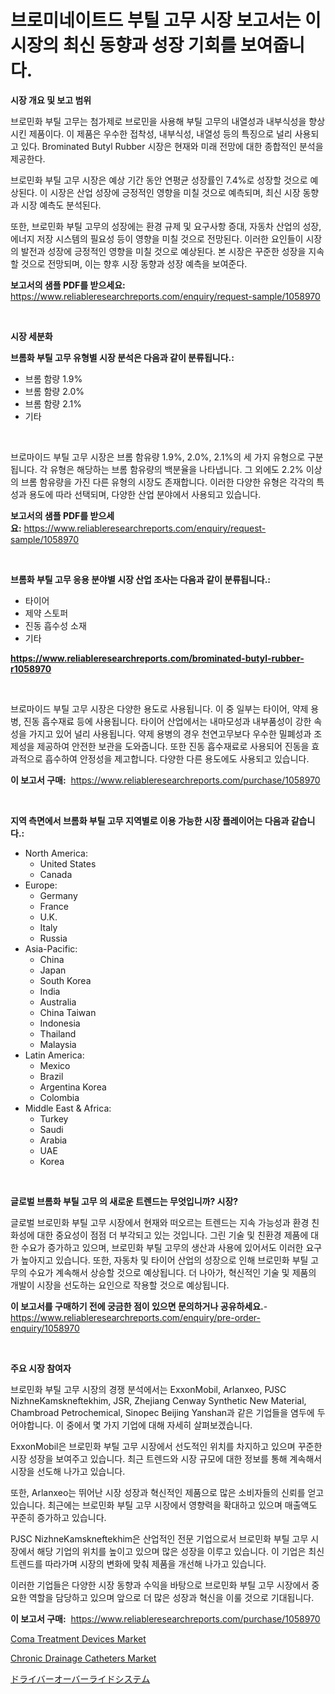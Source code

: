 <p><h1>브로미네이트드 부틸 고무 시장 보고서는 이 시장의 최신 동향과 성장 기회를 보여줍니다.</h1></p><p><strong>시장 개요 및 보고 범위</strong></p>
<p><p>브로민화 부틸 고무는 첨가제로 브로민을 사용해 부틸 고무의 내열성과 내부식성을 향상시킨 제품이다. 이 제품은 우수한 접착성, 내부식성, 내열성 등의 특징으로 널리 사용되고 있다. Brominated Butyl Rubber 시장은 현재와 미래 전망에 대한 종합적인 분석을 제공한다. </p><p>브로민화 부틸 고무 시장은 예상 기간 동안 연평균 성장률인 7.4%로 성장할 것으로 예상된다. 이 시장은 산업 성장에 긍정적인 영향을 미칠 것으로 예측되며, 최신 시장 동향과 시장 예측도 분석된다. </p><p>또한, 브로민화 부틸 고무의 성장에는 환경 규제 및 요구사항 증대, 자동차 산업의 성장, 에너지 저장 시스템의 필요성 등이 영향을 미칠 것으로 전망된다. 이러한 요인들이 시장의 발전과 성장에 긍정적인 영향을 미칠 것으로 예상된다. 본 시장은 꾸준한 성장을 지속할 것으로 전망되며, 이는 향후 시장 동향과 성장 예측을 보여준다.</p></p>
<p><strong>보고서의 샘플 PDF를 받으세요:</strong> <a href="https://www.reliableresearchreports.com/enquiry/request-sample/1058970">https://www.reliableresearchreports.com/enquiry/request-sample/1058970</a></p>
<p>&nbsp;</p>
<p><strong>시장 세분화</strong></p>
<p><strong>브롬화 부틸 고무 유형별 시장 분석은 다음과 같이 분류됩니다.:</strong></p>
<p><ul><li>브롬 함량 1.9%</li><li>브롬 함량 2.0%</li><li>브롬 함량 2.1%</li><li>기타</li></ul></p>
<p>&nbsp;</p>
<p><p>브로마이드 부틸 고무 시장은 브롬 함유량 1.9%, 2.0%, 2.1%의 세 가지 유형으로 구분됩니다. 각 유형은 해당하는 브롬 함유량의 백분율을 나타냅니다. 그 외에도 2.2% 이상의 브롬 함유량을 가진 다른 유형의 시장도 존재합니다. 이러한 다양한 유형은 각각의 특성과 용도에 따라 선택되며, 다양한 산업 분야에서 사용되고 있습니다.</p></p>
<p><strong>보고서의 샘플 PDF를 받으세요:</strong>&nbsp;<a href="https://www.reliableresearchreports.com/enquiry/request-sample/1058970">https://www.reliableresearchreports.com/enquiry/request-sample/1058970</a></p>
<p>&nbsp;</p>
<p><strong> 브롬화 부틸 고무 응용 분야별 시장 산업 조사는 다음과 같이 분류됩니다.:</strong></p>
<p><ul><li>타이어</li><li>제약 스토퍼</li><li>진동 흡수성 소재</li><li>기타</li></ul></p>
<p><strong><a href="https://www.reliableresearchreports.com/brominated-butyl-rubber-r1058970">https://www.reliableresearchreports.com/brominated-butyl-rubber-r1058970</a></strong></p>
<p>&nbsp;</p>
<p><p>브로마이드 부틸 고무 시장은 다양한 용도로 사용됩니다. 이 중 일부는 타이어, 약제 용병, 진동 흡수재료 등에 사용됩니다. 타이어 산업에서는 내마모성과 내부품성이 강한 속성을 가지고 있어 널리 사용됩니다. 약제 용병의 경우 천연고무보다 우수한 밀폐성과 조제성을 제공하여 안전한 보관을 도와줍니다. 또한 진동 흡수재료로 사용되어 진동을 효과적으로 흡수하여 안정성을 제고합니다. 다양한 다른 용도에도 사용되고 있습니다.</p></p>
<p><strong>이 보고서 구매:</strong>&nbsp; <a href="https://www.reliableresearchreports.com/purchase/1058970">https://www.reliableresearchreports.com/purchase/1058970</a></p>
<p>&nbsp;</p>
<p><strong>지역 측면에서 브롬화 부틸 고무 지역별로 이용 가능한 시장 플레이어는 다음과 같습니다.:</strong></p>
<p><ul>
    <li>
        North America:
        <ul>
            <li>United States</li>
            <li>Canada</li>
        </ul>
    </li>
    <li>
        Europe:
        <ul>
            <li>Germany</li>
            <li>France</li>
            <li>U.K.</li>
            <li>Italy</li>
            <li>Russia</li>
        </ul>
    </li>
    <li>
        Asia-Pacific:
        <ul>
            <li>China</li>
            <li>Japan</li>
            <li>South Korea</li>
            <li>India</li>
            <li>Australia</li>
            <li>China Taiwan</li>
            <li>Indonesia</li>
            <li>Thailand</li>
            <li>Malaysia</li>
        </ul>
    </li>
    <li>
        Latin America:
        <ul>
            <li>Mexico</li>
            <li>Brazil</li>
            <li>Argentina Korea</li>
            <li>Colombia</li>
        </ul>
    </li>
    <li>
        Middle East & Africa:
        <ul>
            <li>Turkey</li>
            <li>Saudi</li>
            <li>Arabia</li>
            <li>UAE</li>
            <li>Korea</li>
        </ul>
    </li>
    </ul></p>
<p>&nbsp;</p>
<p><strong>글로벌 브롬화 부틸 고무 의 새로운 트렌드는 무엇입니까? 시장?</strong></p>
<p><p>글로벌 브로민화 부틸 고무 시장에서 현재와 떠오르는 트렌드는 지속 가능성과 환경 친화성에 대한 중요성이 점점 더 부각되고 있는 것입니다. 그린 기술 및 친환경 제품에 대한 수요가 증가하고 있으며, 브로민화 부틸 고무의 생산과 사용에 있어서도 이러한 요구가 높아지고 있습니다. 또한, 자동차 및 타이어 산업의 성장으로 인해 브로민화 부틸 고무의 수요가 계속해서 상승할 것으로 예상됩니다. 더 나아가, 혁신적인 기술 및 제품의 개발이 시장을 선도하는 요인으로 작용할 것으로 예상됩니다.</p></p>
<p><strong>이 보고서를 구매하기 전에 궁금한 점이 있으면 문의하거나 공유하세요.</strong>- <a href="https://www.reliableresearchreports.com/enquiry/pre-order-enquiry/1058970">https://www.reliableresearchreports.com/enquiry/pre-order-enquiry/1058970</a></p>
<p>&nbsp;</p>
<p><strong>주요 시장 참여자</strong></p>
<p><p>브로민화 부틸 고무 시장의 경쟁 분석에서는 ExxonMobil, Arlanxeo, PJSC NizhneKamskneftekhim, JSR, Zhejiang Cenway Synthetic New Material, Chambroad Petrochemical, Sinopec Beijing Yanshan과 같은 기업들을 염두에 두어야합니다. 이 중에서 몇 가지 기업에 대해 자세히 살펴보겠습니다.</p><p>ExxonMobil은 브로민화 부틸 고무 시장에서 선도적인 위치를 차지하고 있으며 꾸준한 시장 성장을 보여주고 있습니다. 최근 트렌드와 시장 규모에 대한 정보를 통해 계속해서 시장을 선도해 나가고 있습니다.</p><p>또한, Arlanxeo는 뛰어난 시장 성장과 혁신적인 제품으로 많은 소비자들의 신뢰를 얻고 있습니다. 최근에는 브로민화 부틸 고무 시장에서 영향력을 확대하고 있으며 매출액도 꾸준히 증가하고 있습니다.</p><p>PJSC NizhneKamskneftekhim은 산업적인 전문 기업으로서 브로민화 부틸 고무 시장에서 해당 기업의 위치를 높이고 있으며 많은 성장을 이루고 있습니다. 이 기업은 최신 트렌드를 따라가며 시장의 변화에 맞춰 제품을 개선해 나가고 있습니다.</p><p>이러한 기업들은 다양한 시장 동향과 수익을 바탕으로 브로민화 부틸 고무 시장에서 중요한 역할을 담당하고 있으며 앞으로 더 많은 성장과 혁신을 이룰 것으로 기대됩니다.</p></p>
<p><strong>이 보고서 구매:</strong>&nbsp;&nbsp;<a href="https://www.reliableresearchreports.com/purchase/1058970">https://www.reliableresearchreports.com/purchase/1058970</a></p>
<p><p><a href="https://www.linkedin.com/pulse/coma-treatment-devices-market-size-reveals-best-marketing-oldke?trackingId=7i%2BT7MVxqR9L9ssYjM7kqw%3D%3D">Coma Treatment Devices Market</a></p><p><a href="https://www.linkedin.com/pulse/chronic-drainage-catheters-market-size-outlook-forecast-2024-2031-hcune?trackingId=jx%2Fb7%2BsMXEL5K8waWsyyjg%3D%3D">Chronic Drainage Catheters Market</a></p><p><a href="https://github.com/mohamedbakry57/Market-Research-Report-List-3/blob/main/728415025950.md">ドライバーオーバーライドシステム</a></p></p>